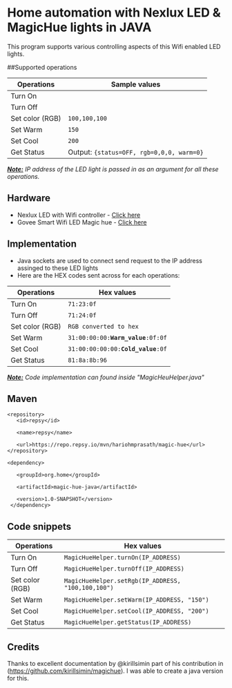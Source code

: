 # Home automation with Nexlux LED & MagicHue lights in JAVA
This program supports various controlling aspects of this Wifi enabled LED lights.

##Supported operations
<table>
<thead>
<tr>
<th>Operations</th>
<th>Sample values</th>
</tr>
</thead>
<tbody>
<tr>
<td>Turn On</td>
<td></td>
</tr>
<tr>
<td>Turn Off</td>
<td></td>
</tr>
<tr>
<td>Set color (RGB)</td>
<td><code>100,100,100</code></td>
</tr>
<tr>
<td>Set Warm</td>
<td><code>150</code></td>
</tr>
<tr>
<td>Set Cool</td>
<td><code>200</code></td>
</tr>
<tr>
<td>Get Status</td>
<td>Output: <code>{status=OFF, rgb=0,0,0, warm=0}</code></td>
</tr>
</tbody>
</table>

<i><b><u>Note:</u></b> IP address of the LED light is passed in as an argument for all these operations. </i>

## Hardware
* Nexlux LED with Wifi controller - <a href="https://www.amazon.com/gp/product/B0722VLVRR/ref=ppx_yo_dt_b_asin_title_o07_s00?ie=UTF8&psc=1">Click here</a>
* Govee Smart Wifi LED Magic hue - <a href="https://www.amazon.com/Govee-Brighter-Million-Controlled-Kitchen/dp/B07N1CMGQQ/ref=sr_1_1?dchild=1&keywords=magic+hue+led&qid=1597272104&s=home-garden&sr=1-1"> Click here </a>

## Implementation
* Java sockets are used to connect send request to the IP address assinged to these LED lights
* Here are the HEX codes sent across for each operations:
<table>
<thead>
<tr>
<th>Operations</th>
<th>Hex values</th>
</tr>
</thead>
<tbody>
<tr>
<td>Turn On</td>
<td><code>71:23:0f</code></td>
</tr>
<tr>
<td>Turn Off</td>
<td><code>71:24:0f</code></td>
</tr>
<tr>
<td>Set color (RGB)</td>
<td><code>RGB converted to hex</code></td>
</tr>
<tr>
<td>Set Warm</td>
<td><code>31:00:00:00:<b>Warm_value</b>:0f:0f</code></td>
</tr>
<tr>
<td>Set Cool</td>
<td><code>31:00:00:00:00:<b>Cold_value</b>:0f</code></td>
</tr>
<tr>
<td>Get Status</td>
<td><code>81:8a:8b:96</code></td>
</tr>
</tbody>
</table>
<i><u><b>Note:</b></u> Code implementation can found inside "MagicHeuHelper.java"</i>

## Maven
<code>&lt;repository&gt;<br>&nbsp;&nbsp;&nbsp;&lt;id>repsy&lt;/id&gt;<br>
  &nbsp;&nbsp;&nbsp;&lt;name&gt;repsy&lt;/name&gt;<br>
  &nbsp;&nbsp;&nbsp;&lt;url&gt;https:\//repo.repsy.io/mvn/hariohmprasath/magic-hue&lt;/url&gt;
&lt;/repository&gt;
</code>

<code>&lt;dependency&gt;<br>
&nbsp;&nbsp;&nbsp;&lt;groupId&gt;org.home&lt;/groupId&gt;<br>
&nbsp;&nbsp;&nbsp;&lt;artifactId&gt;magic-hue-java&lt;/artifactId&gt;<br>
&nbsp;&nbsp;&nbsp;&lt;version&gt;1.0-SNAPSHOT&lt;/version&gt;<br>
&lt;/dependency&gt;
</code>
    
## Code snippets
<table>
<thead>
<tr>
<th>Operations</th>
<th>Hex values</th>
</tr>
</thead>
<tbody>
<tr>
<td>Turn On</td>
<td><code>MagicHueHelper.turnOn(IP_ADDRESS)</code></td>
</tr>
<tr>
<td>Turn Off</td>
<td><code>MagicHueHelper.turnOff(IP_ADDRESS)</code></td>
</tr>
<tr>
<td>Set color (RGB)</td>
<td><code>MagicHueHelper.setRgb(IP_ADDRESS, "100,100,100")</code></td>
</tr>
<tr>
<td>Set Warm</td>
<td><code>MagicHueHelper.setWarm(IP_ADDRESS, "150")</code></td>
</tr>
<tr>
<td>Set Cool</td>
<td><code>MagicHueHelper.setCool(IP_ADDRESS, "200")</code></td>
</tr>
<tr>
<td>Get Status</td>
<td><code>MagicHueHelper.getStatus(IP_ADDRESS)</code></td>
</tr>
</tbody>
</table>

## Credits
Thanks to excellent documentation by @kirillsimin part of his contribution in (https://github.com/kirillsimin/magichue). I was able to create a java version for this.
